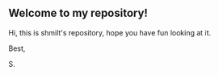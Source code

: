 ## Welcome to my repository!

Hi, this is shmilt's repository, hope you have fun looking at it.

Best,

S.